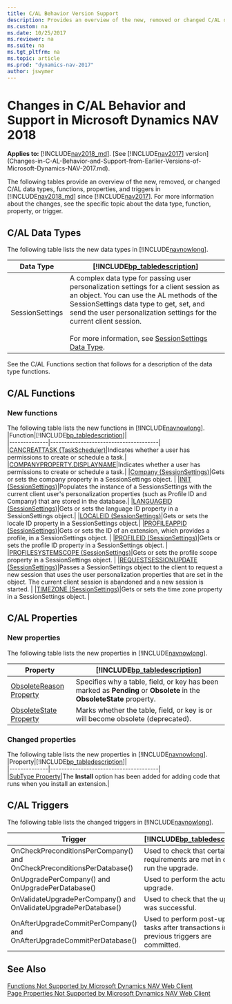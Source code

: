 ```yaml
---
title: C/AL Behavior Version Support
description: Provides an overview of the new, removed or changed C/AL data types, functions, properties, and triggers from previous versions of Dynamics NAV.
ms.custom: na
ms.date: 10/25/2017
ms.reviewer: na
ms.suite: na
ms.tgt_pltfrm: na
ms.topic: article
ms.prod: "dynamics-nav-2017"
author: jswymer
---
```

# Changes in C/AL Behavior and Support in Microsoft Dynamics NAV 2018

**Applies to:** [!INCLUDE[nav2018_md](includes/nav2018_md.md)]. [See [!INCLUDE[nav2017](includes/nav2017.md)] version](Changes-in-C-AL-Behavior-and-Support-from-Earlier-Versions-of-Microsoft-Dynamics-NAV-2017.md).

The following tables provide an overview of the new, removed, or changed C/AL data types, functions, properties, and triggers in [!INCLUDE[nav2018_md](includes/nav2018_md.md)] since [!INCLUDE[nav2017](includes/nav2017.md)]. For more information about the changes, see the specific topic about the data type, function, property, or trigger.  

## C/AL Data Types  
 The following table lists the new data types in [!INCLUDE[navnowlong](includes/navnowlong_md.md)].  

|Data Type|[!INCLUDE[bp_tabledescription](includes/bp_tabledescription_md.md)]|  
|---------------|---------------------------------------|  
|SessionSettings|A complex data type for passing user personalization settings for a client session as an object. You can use the AL methods of the SessionSettings data type to get, set, and send the user personalization settings for the current client session.<br /><br />For more information, see [SessionSettings Data Type](sessionsettings-data-type.md).| 
 
See the C/AL Functions section that follows for a description of the data type functions.

## C/AL Functions  
### New functions
The following table lists the new functions in [!INCLUDE[navnowlong](includes/navnowlong_md.md)].  
|Function|[!INCLUDE[bp_tabledescription](includes/bp_tabledescription_md.md)]|  
|--------------|---------------------------------------|  
|[CANCREATTASK \(TaskScheduler\)](cancreatetask-function.md)|Indicates whether a user has permissions to create or schedule a task.|
|[COMPANYPROPERTY.DISPLAYNAME](cancreatetask-function.md)|Indicates whether a user has permissions to create or schedule a task.|
|[Company \(SessionSettings\)](company-function-sessionsettings.md)|Gets or sets the company property in a SessionSettings object. |
|[INIT \(SessionSettings\)](init-function-sessionsettings.md)|Populates the instance of a SessionsSettings with the current client user's personalization properties (such as Profile ID and Company) that are stored in the database.|
|[LANGUAGEID \(SessionSettings\)](languageid-function-sessionsettings.md)|Gets or sets the language ID property in a SessionSettings object.|
|[LOCALEID \(SessionSettings\)](localeid-function-sessionsettings.md)|Gets or sets the locale ID property in a SessionSettings object.|
|[PROFILEAPPID \(SessionSettings\)](profileappid-function-sessionsettings.md)|Gets or sets the ID of an extension, which provides a profile, in a SessionSettings object. |
|[PROFILEID \(SessionSettings\)](profileid-function-sessionsettings.md)|Gets or sets the profile ID property in a SessionSettings object. |
|[PROFILESYSTEMSCOPE \(SessionSettings\)](profilesystemscope-function-sessionsettings.md)|Gets or sets the profile scope property in a SessionSettings object. |
|[REQUESTSESSIONUPDATE \(SessionSettings\)](requestsessionupdate-function-sessionsettings.md)|Passes a SessionSettings object to the client to request a new session that uses the user personalization properties that are set in the object. The current client session is abandoned and a new session is started. |
|[TIMEZONE \(SessionSettings\)](timezone-function-sessionsettings.md)|Gets or sets the time zone property in a SessionSettings object. |

## C/AL Properties  
### New properties
The following table lists the new properties in [!INCLUDE[navnowlong](includes/navnowlong_md.md)].  

|Property|[!INCLUDE[bp_tabledescription](includes/bp_tabledescription_md.md)]|  
|--------------|---------------------------------------|  
|[ObsoleteReason Property](obsoletereason-property.md)|Specifies why a table, field, or key has been marked as **Pending** or **Obsolete** in the **ObsoleteState** property.| 
|[ObsoleteState Property](obsoletestate-property.md)|Marks whether the table, field, or key is or will become obsolete (deprecated).|

### Changed properties
The following table lists the new properties in [!INCLUDE[navnowlong](includes/navnowlong_md.md)].  
|Property|[!INCLUDE[bp_tabledescription](includes/bp_tabledescription_md.md)]|  
|--------------|---------------------------------------|  
|[SubType Property](SubType-Property--Codeunit-.md)|The **Install** option has been added for adding code that runs when you install an extension.| 

## C/AL Triggers  
The following table lists the changed triggers in [!INCLUDE[navnowlong](includes/navnowlong_md.md)].  

|Trigger|[!INCLUDE[bp_tabledescription](includes/bp_tabledescription_md.md)]|  
|--------------|---------------------------------------|  
|OnCheckPreconditionsPerCompany() and OnCheckPreconditionsPerDatabase()| Used to check that certain requirements are met in order to run the upgrade.|
|OnUpgradePerCompany() and OnUpgradePerDatabase()|Used to perform the actual upgrade.|
|OnValidateUpgradePerCompany() and OnValidateUpgradePerDatabase()|Used to check that the upgrade was successful.|
|OnAfterUpgradeCommitPerCompany() and OnAfterUpgradeCommitPerDatabase()|Used to perform post-upgrade tasks after transactions in the previous triggers are committed.|    

## See Also  
[Functions Not Supported by Microsoft Dynamics NAV Web Client](Functions-Not-Supported-by-Microsoft-Dynamics-NAV-Web-Client.md)   
[Page Properties Not Supported by Microsoft Dynamics NAV Web Client](Page-Properties-Not-Supported-by-Microsoft-Dynamics-NAV-Web-Client.md)
